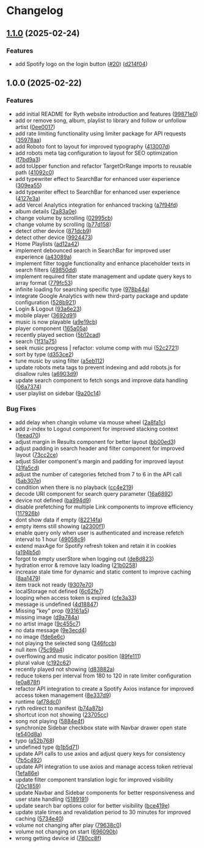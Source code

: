 # Changelog

## [1.1.0](https://github.com/fachryafrz/ryth/compare/v1.0.0...v1.1.0) (2025-02-24)


### Features

* add Spotify logo on the login button ([#20](https://github.com/fachryafrz/ryth/issues/20)) ([d214f04](https://github.com/fachryafrz/ryth/commit/d214f046be6f37f17f663ef1049babca43f8ac43))

## 1.0.0 (2025-02-22)


### Features

* add initial README for Ryth website introduction and features ([99871e0](https://github.com/fachryafrz/ryth/commit/99871e08a68be1ff7839fbb65197b085db889a03))
* add or remove song, album, playlist to library and follow or unfollow artist ([0ee0017](https://github.com/fachryafrz/ryth/commit/0ee0017a927363aa60913c501d48a901fa260538))
* add rate limiting functionality using limiter package for API requests ([35978aa](https://github.com/fachryafrz/ryth/commit/35978aaa47b909b478fc454138eda0ea2f478cd4))
* add Roboto font to layout for improved typography ([413007d](https://github.com/fachryafrz/ryth/commit/413007dd599967b5feed707dc3cab18d54eee29b))
* add robots meta tag configuration to layout for SEO optimization ([f7bd9a3](https://github.com/fachryafrz/ryth/commit/f7bd9a3f31eed8266f40366c763e42aa9bce98ec))
* add toUpper function and refactor TargetOrRange imports to reusable path ([41092c0](https://github.com/fachryafrz/ryth/commit/41092c000f6e8c56c363eeb11acab8ba71c6f39d))
* add typewriter effect to SearchBar for enhanced user experience ([309ea55](https://github.com/fachryafrz/ryth/commit/309ea55df7eb1ff545aefa215dd946e858de583f))
* add typewriter effect to SearchBar for enhanced user experience ([4127e3a](https://github.com/fachryafrz/ryth/commit/4127e3a28d714e510a4054bcb10172f23471a077))
* add Vercel Analytics integration for enhanced tracking ([a7f94fd](https://github.com/fachryafrz/ryth/commit/a7f94fde0de61e9220091010b8763b1d71ce9b62))
* album details ([2a83a0e](https://github.com/fachryafrz/ryth/commit/2a83a0e6ad66e45e2df0a9b20a07bd546eb3793f))
* change volume by scrolling ([02995cb](https://github.com/fachryafrz/ryth/commit/02995cbf7c25fc8bb767acc63cb6b0b66cd36e83))
* change volume by scrolling ([b77d158](https://github.com/fachryafrz/ryth/commit/b77d15891ccb30609a287feee9c6c2d5210c5a5a))
* detect other device ([871dcb9](https://github.com/fachryafrz/ryth/commit/871dcb9210567d54e4375bc4a77748fbb9080d61))
* detect other device ([9924473](https://github.com/fachryafrz/ryth/commit/99244733ff3ffca14345bf158609937dc9ce6f6f))
* Home Playlists ([ad12a42](https://github.com/fachryafrz/ryth/commit/ad12a42acc0e1b401a884d8df9aae7db3125ff53))
* implement debounced search in SearchBar for improved user experience ([a43089a](https://github.com/fachryafrz/ryth/commit/a43089adf2155627a9d0159746909083ecf30c3d))
* implement filter toggle functionality and enhance placeholder texts in search filters ([49850dd](https://github.com/fachryafrz/ryth/commit/49850dd25805ce153c9c24aa5e67846cafae06ba))
* implement required filter state management and update query keys to array format ([779fc53](https://github.com/fachryafrz/ryth/commit/779fc5381000fbb5b96e16b201ea03432217a2de))
* infinite loading for searching specific type ([978b44a](https://github.com/fachryafrz/ryth/commit/978b44ad28826a3ddc8f1796cf042d876219cf46))
* integrate Google Analytics with new third-party package and update configuration ([528b921](https://github.com/fachryafrz/ryth/commit/528b921d18b2ec2f5b3da3c379d472e4ffb0b739))
* Login & Logout ([93a6e23](https://github.com/fachryafrz/ryth/commit/93a6e231160b6906abbdbabeb67b24f33fda9521))
* mobile player ([3692d91](https://github.com/fachryafrz/ryth/commit/3692d91f574f86c730e6cad03b50de216f96dd67))
* music is now playable ([a9e19cb](https://github.com/fachryafrz/ryth/commit/a9e19cb28d8fddda5e1c4cbe17717af44e5b0f82))
* player component ([165a05a](https://github.com/fachryafrz/ryth/commit/165a05a0ef14542b18fd1956d58990b4bc9a965e))
* recently played section ([5b12cad](https://github.com/fachryafrz/ryth/commit/5b12cad229a440b489c97cc4246fd13cfc3004f9))
* search ([1f31a75](https://github.com/fachryafrz/ryth/commit/1f31a75153a71a488a7c7798906b6d510051e21b))
* seek music progress | refactor: volume comp with mui ([52c2721](https://github.com/fachryafrz/ryth/commit/52c2721d38b29a85e757f7d3dc59df3d742dd343))
* sort by type ([d353ce2](https://github.com/fachryafrz/ryth/commit/d353ce25028ebebec24b818ab2aa25ad3312449a))
* tune music by using filter ([a5eb112](https://github.com/fachryafrz/ryth/commit/a5eb11287f60d62a537bef05561a325944ae5d67))
* update robots meta tags to prevent indexing and add robots.js for disallow rules ([a6903d9](https://github.com/fachryafrz/ryth/commit/a6903d9969edde49bf1d5e9c0e65a62133710a5e))
* update search component to fetch songs and improve data handling ([06a7374](https://github.com/fachryafrz/ryth/commit/06a73747748c1b20722ea459227ad765aa96ade9))
* user playlist on sidebar ([9a20c14](https://github.com/fachryafrz/ryth/commit/9a20c14f46a914e1e25948a96fc87d5084098473))


### Bug Fixes

* add delay when changin volume via mouse wheel ([2a8fa1c](https://github.com/fachryafrz/ryth/commit/2a8fa1c7ff746eceb1f4726a972d7a80c8aca92c))
* add z-index to Logout component for improved stacking context ([1eead70](https://github.com/fachryafrz/ryth/commit/1eead7072b512bae291090db7b697c7bb3573e40))
* adjust margin in Results component for better layout ([bb00ed3](https://github.com/fachryafrz/ryth/commit/bb00ed39d81f9d494892c9940a0577c3e1cc453e))
* adjust padding in search header and filter component for improved layout ([73cc2ce](https://github.com/fachryafrz/ryth/commit/73cc2ce1b5b362ed68763b35ec1e1e2b5b9b7ac3))
* adjust Slider component's margin and padding for improved layout ([31fa5cd](https://github.com/fachryafrz/ryth/commit/31fa5cd16c8a0e7cdca34d9cd32bc02c977ddc68))
* adjust the number of categories fetched from 7 to 6 in the API call ([5ab307e](https://github.com/fachryafrz/ryth/commit/5ab307e5b5c95e4318b3ba24d5a1f115eae5e658))
* condition when there is no playback ([cc4e219](https://github.com/fachryafrz/ryth/commit/cc4e219a0da11d517c7c1a2eb7b480688377ad36))
* decode URI component for search query parameter ([16a6892](https://github.com/fachryafrz/ryth/commit/16a6892a081a713d8c41c6284d90981f2e653bc7))
* device not defined ([ba994d9](https://github.com/fachryafrz/ryth/commit/ba994d9a79c270dcc5b91b0f517bc476c300d35a))
* disable prefetching for multiple Link components to improve efficiency ([117926b](https://github.com/fachryafrz/ryth/commit/117926b29f94050b5040a9c00ff6197a587cee4b))
* dont show data if empty ([82214fa](https://github.com/fachryafrz/ryth/commit/82214fac8cb49bc873f6d8923b199746e3226cb5))
* empty items still showing ([a2300f1](https://github.com/fachryafrz/ryth/commit/a2300f1e7c9c9cbec81f42c2bcbb583024c7b898))
* enable query only when user is authenticated and increase refetch interval to 1 hour ([49058c9](https://github.com/fachryafrz/ryth/commit/49058c90036c6c795d633284855243da1fc505b5))
* extend maxAge for Spotify refresh token and retain it in cookies ([a194b5d](https://github.com/fachryafrz/ryth/commit/a194b5d02d1a4231d85e666cf98df844c012a5fb))
* forgot to empty userStore when logging out ([de8d823](https://github.com/fachryafrz/ryth/commit/de8d82305c5417ba4a824db5c016d8e6f45e566f))
* hydration error & remove lazy loading ([21b0258](https://github.com/fachryafrz/ryth/commit/21b0258b443a4c669b0f2576704d732d4ce035dc))
* increase stale time for dynamic and static content to improve caching ([8aa1479](https://github.com/fachryafrz/ryth/commit/8aa1479dbf1ef280686cfd35c0207dfd9fa1a267))
* item track not ready ([9307e70](https://github.com/fachryafrz/ryth/commit/9307e70ceae0cb9f5fe69343179a0a9ba35a34b8))
* localStorage not defined ([6c62fe7](https://github.com/fachryafrz/ryth/commit/6c62fe7a719a8e0249d8ccab089d8ea680db97c1))
* looping when access token is expired ([cfe3a33](https://github.com/fachryafrz/ryth/commit/cfe3a3325f42cef60fa265632a40ca60fc5d5f6d))
* message is undefined ([4d18847](https://github.com/fachryafrz/ryth/commit/4d18847e13226798878db5a098343e91fac5ab19))
* Missing "key" prop ([93161a5](https://github.com/fachryafrz/ryth/commit/93161a51c356cf6bf1df21e616428e416d86c5e8))
* missing image ([d9a784a](https://github.com/fachryafrz/ryth/commit/d9a784a4f5afd320cc09051b510917c0e42dcfc7))
* no artist image ([9c455c7](https://github.com/fachryafrz/ryth/commit/9c455c7e4445cc101b810398ee99d266eb082b0a))
* no data message ([9e3ecd4](https://github.com/fachryafrz/ryth/commit/9e3ecd4a7fe53ef33e43225b5f857c0aa077282f))
* no image ([fde6e6c](https://github.com/fachryafrz/ryth/commit/fde6e6c39411da60274cc8668c549f026ae7cf5c))
* not playing the selected song ([346fccb](https://github.com/fachryafrz/ryth/commit/346fccbc9a13b1e8b6df99b1f24c2bf2ce7a45a0))
* null item ([75c99a4](https://github.com/fachryafrz/ryth/commit/75c99a4a3b1667d94fc08dfde2fc81236467e219))
* overflowing and music indicator position ([89fe111](https://github.com/fachryafrz/ryth/commit/89fe11182c9a053cacc0a52675f6e4ebe61d61d3))
* plural value ([c192c62](https://github.com/fachryafrz/ryth/commit/c192c62f38a212ec0a4c4334f930e7d5ce24120a))
* recently played not showing ([d83882a](https://github.com/fachryafrz/ryth/commit/d83882a49ea36226b3817de8e3fe303d3ca6699d))
* reduce tokens per interval from 180 to 120 in rate limiter configuration ([e0a878f](https://github.com/fachryafrz/ryth/commit/e0a878fae91d6006d2895b41566cd1894964cb59))
* refactor API integration to create a Spotify Axios instance for improved access token management ([8e337d9](https://github.com/fachryafrz/ryth/commit/8e337d9dca6d9b0b82822533e33576576e4b88f5))
* runtime ([af78dc0](https://github.com/fachryafrz/ryth/commit/af78dc08a3019b8e73c631041003e3dca5ff3f3c))
* ryth redirect to manifest ([b74a87b](https://github.com/fachryafrz/ryth/commit/b74a87be0d1909778d9afc2b018c7aa0a7138d99))
* shortcut icon not showing ([23705cc](https://github.com/fachryafrz/ryth/commit/23705ccebf460227f567d647d1459ba27444d019))
* song not playing ([5884e4f](https://github.com/fachryafrz/ryth/commit/5884e4f873c0d4af38249781b55c806d194091ba))
* synchronize Sidebar checkbox state with Navbar drawer open state ([e540d8a](https://github.com/fachryafrz/ryth/commit/e540d8a3a141a1f3a4390d073ab7c4df1e8acb26))
* typo ([a52b768](https://github.com/fachryafrz/ryth/commit/a52b76860c064a5308fe42087b92c187f8fcc1ca))
* undefined type ([b1b5d71](https://github.com/fachryafrz/ryth/commit/b1b5d71eaca317943027f8cff555f35c500b8fd0))
* update API calls to use axios and adjust query keys for consistency ([7b5c492](https://github.com/fachryafrz/ryth/commit/7b5c4921c567d444700f33a1cc34f34d7c7b036a))
* update API integration to use axios and manage access token retrieval ([1efa86e](https://github.com/fachryafrz/ryth/commit/1efa86edd6e0def2b845ebfd39873274c1108934))
* update filter component translation logic for improved visibility ([20c1859](https://github.com/fachryafrz/ryth/commit/20c18595f38d525c13aa74abbf43b33ca23b42c0))
* update Navbar and Sidebar components for better responsiveness and user state handling ([5189191](https://github.com/fachryafrz/ryth/commit/5189191ec1a69970ce98fea1e57ffe626abced9a))
* update search bar options color for better visibility ([bce419e](https://github.com/fachryafrz/ryth/commit/bce419e37976f61265282fbf7a45f528d0144ef9))
* update stale times and revalidation period to 30 minutes for improved caching ([5734e40](https://github.com/fachryafrz/ryth/commit/5734e406899a32e73eb21fb356ab2cd5abfbc33b))
* volume not changing after play ([79638c0](https://github.com/fachryafrz/ryth/commit/79638c06185afbfe147aa9ad60138e74be58c1ca))
* volume not changing on start ([696090b](https://github.com/fachryafrz/ryth/commit/696090b398778249895edf5d86106b1e3ece4cf3))
* wrong getting device id ([780cc8f](https://github.com/fachryafrz/ryth/commit/780cc8f7b4ec053236831ca74d3b6fe4020360be))
